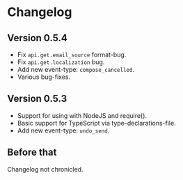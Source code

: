 
# Changelog

## Version 0.5.4

- Fix `api.get.email_source` format-bug.
- Fix `api.get.localization` bug.
- Add new event-type: `compose_cancelled`.
- Various bug-fixes.

## Version 0.5.3

- Support for using with NodeJS and require().
- Basic support for TypeScript via type-declarations-file.
- Add new event-type: `undo_send`.

## Before that

Changelog not chronicled.
